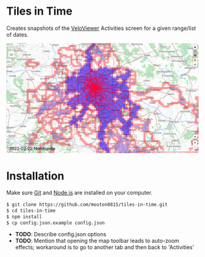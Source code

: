 # Tiles in Time
Creates snapshots of the [VeloViewer](https://veloviewer.com) Activities screen for a given range/list of dates.

![Example screenshot](example.png "Example screenshot")

# Installation
Make sure [Git](https://git-scm.com/downloads) and [Node.js](https://nodejs.org/en/download/) are installed on your computer.

```
$ git clone https://github.com/mouton0815/tiles-in-time.git
$ cd tiles-in-time
$ npm install
$ cp config.json.example config.json
```

* **TODO**: Describe config.json options
* **TODO**: Mention that opening the map toolbar leads to auto-zoom effects; workaround is to go to another tab and then back to 'Activities' 